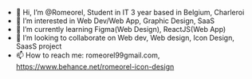 - 👋 Hi, I’m @Romeorel, Student in IT 3 year based in Belgium, Charleroi
- 👀 I’m interested in Web Dev/Web App, Graphic Design, SaaS
- 🌱 I’m currently learning Figma(Web Design), ReactJS(Web App)
- 💞️ I’m looking to collaborate on Web dev, Web design, Icon Design, SaasS project
- 📫 How to reach me:
   romeorel99gmail.com, 
   https://www.behance.net/romeorel-icon-design
<!---
Romeorel/Romeorel is a ✨ special ✨ repository because its `README.md` (this file) appears on your GitHub profile.
You can click the Preview link to take a look at your changes.
--->
